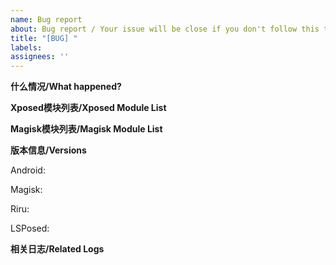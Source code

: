 ```yaml
---
name: Bug report
about: Bug report / Your issue will be close if you don't follow this template
title: "[BUG] "
labels:
assignees: ''
---
```


<!--
如果你遇到了卡开机的问题，请确保在提交错误报告之前禁用了所有无关的 Xposed 模块和 Magisk 模块
If you encountered boot loop, please make sure you have disabled all unrelated Xposed and Magisk modules before submit an issue

无论如何，请使用英文标题
In any case, the title should be in English
-->

**什么情况/What happened?**

<!--
如无法开机/模块无效等
Such as bootloop, module not loaded, etc
-->

**Xposed模块列表/Xposed Module List**
<!--
如果为模块问题，请先确认出问题的具体是哪个模块。另外我们无法解决模块自身的问题，请直接联系模块作者。
If a module not working, please narrow down which specific module not working.
Mostly we can't help with module-specific issue, please contact their author first.
-->


**Magisk模块列表/Magisk Module List**


**版本信息/Versions**

Android:

Magisk:

Riru:

LSPosed:

**相关日志/Related Logs**

<!--
为了帮助我们定位问题，请使用 debug 版 LSPosed 模块抓取日志
Please capture log with debug version, otherwise it won't help us locating the issue
-->
